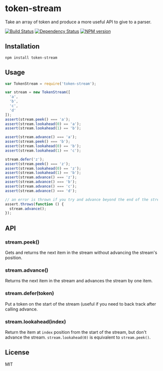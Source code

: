 # token-stream

Take an array of token and produce a more useful API to give to a parser.

[![Build Status](https://img.shields.io/travis/jadejs/token-stream/master.svg)](https://travis-ci.org/jadejs/token-stream)
[![Dependency Status](https://img.shields.io/gemnasium/jadejs/token-stream.svg)](https://gemnasium.com/jadejs/token-stream)
[![NPM version](https://img.shields.io/npm/v/token-stream.svg)](https://www.npmjs.org/package/token-stream)

## Installation

    npm install token-stream

## Usage

```js
var TokenStream = require('token-stream');

var stream = new TokenStream([
  'a',
  'b',
  'c',
  'd'
]);
assert(stream.peek() === 'a');
assert(stream.lookahead(0) == 'a');
assert(stream.lookahead(1) == 'b');

assert(stream.advance() === 'a');
assert(stream.peek() === 'b');
assert(stream.lookahead(0) == 'b');
assert(stream.lookahead(1) == 'c');

stream.defer('z');
assert(stream.peek() === 'z');
assert(stream.lookahead(0) == 'z');
assert(stream.lookahead(1) == 'b');
assert(stream.advance() === 'z');
assert(stream.advance() === 'b');
assert(stream.advance() === 'c');
assert(stream.advance() === 'd');

// an error is thrown if you try and advance beyond the end of the stream
assert.throws(function () {
  stream.advance();
});
```

## API

### stream.peek()

Gets and returns the next item in the stream without advancing the stream's position.

### stream.advance()

Returns the next item in the stream and advances the stream by one item.

### stream.defer(token)

Put a token on the start of the stream (useful if you need to back track after calling advance.

### stream.lookahead(index)

Return the item at `index` position from the start of the stream, but don't advance the stream.  `stream.lookahead(0)` is equivalent to `stream.peek()`.

## License

  MIT
